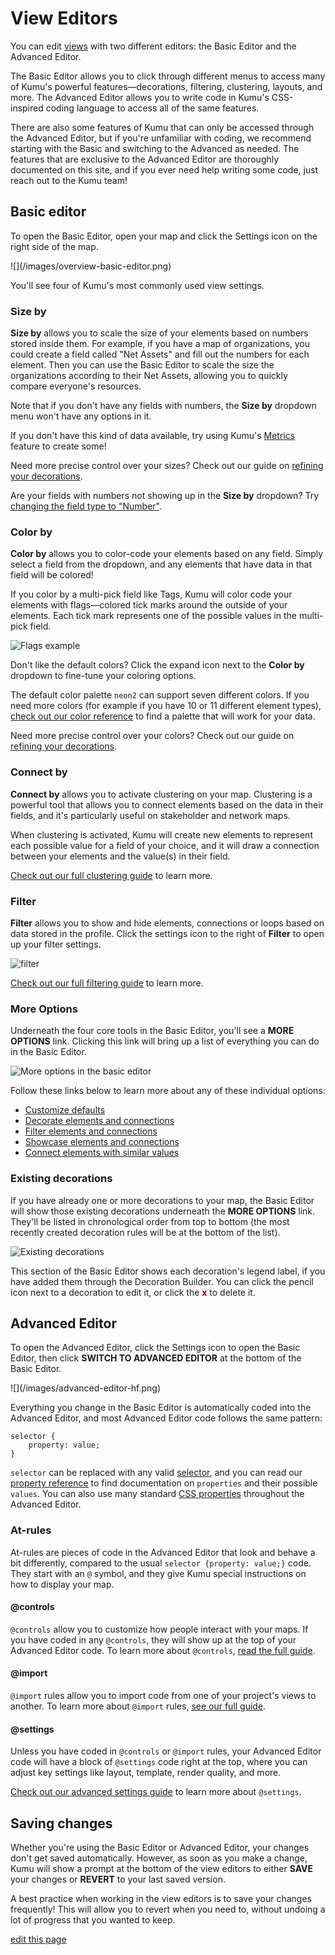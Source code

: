# View Editors

You can edit [views](/guides/views.md) with two different editors: the Basic Editor and the Advanced Editor.

The Basic Editor allows you to click through different menus to access many of Kumu's powerful features—decorations, filtering, clustering, layouts, and more. The Advanced Editor allows you to write code in Kumu's CSS-inspired coding language to access all of the same features.

There are also some features of Kumu that can only be accessed through the Advanced Editor, but if you're unfamiliar with coding, we recommend starting with the Basic and switching to the Advanced as needed. The features that are exclusive to the Advanced Editor are thoroughly documented on this site, and if you ever need help writing some code, just reach out to the Kumu team!

## Basic editor

To open the Basic Editor, open your map and click the Settings icon <i class="fa fa-sliders"></i> on the right side of the map.

<span class="small plain">
![](/images/overview-basic-editor.png)
</span>

You'll see four of Kumu's most commonly used view settings.

### Size by

**Size by** allows you to scale the size of your elements based on numbers stored inside them. For example, if you have a map of organizations, you could create a field called "Net Assets" and fill out the numbers for each element. Then you can use the Basic Editor to scale the size the organizations according to their Net Assets, allowing you to quickly compare everyone's resources.

Note that if you don't have any fields with numbers, the **Size by** dropdown menu won't have any options in it.

If you don't have this kind of data available, try using Kumu's [Metrics](/guides/metrics.md) feature to create some!

Need more precise control over your sizes? Check out our guide on [refining your decorations](/guides/decorate.md#refine-your-decorations).

<p class="alert alert-warning">
    Are your fields with numbers not showing up in the <b>Size by</b> dropdown? Try <a href="/guides/fields.md#customize-a-field">changing the field type to "Number"</a>.
</p>


### Color by

**Color by** allows you to color-code your elements based on any field. Simply select a field from the dropdown, and any elements that have data in that field will be colored!

If you color by a multi-pick field like Tags, Kumu will color code your elements with flags—colored tick marks around the outside of your elements. Each tick mark represents one of the possible values in the multi-pick field.

![Flags example](/images/flags-auto.png)

Don't like the default colors? Click the expand icon <i class="fa fa-angle-down"></i> next to the **Color by** dropdown to fine-tune your coloring options.

The default color palette `neon2` can support seven different colors. If you need more colors (for example if you have 10 or 11 different element types), [check out our color reference](/guides/color-reference.md) to find a palette that will work for your data.

Need more precise control over your colors? Check out our guide on [refining your decorations](/guides/decorate.md#refine-your-decorations).


### Connect by

**Connect by** allows you to activate clustering on your map. Clustering is a powerful tool that allows you to connect elements based on the data in their fields, and it's particularly useful on stakeholder and network maps.

When clustering is activated, Kumu will create new elements to represent each possible value for a field of your choice, and it will draw a connection between your elements and the value(s) in their field.

[Check out our full clustering guide](/guides/clustering.md) to learn more.


### Filter

**Filter** allows you to show and hide elements, connections or loops based on data stored in the profile. Click the settings icon to the right of **Filter** to open up your filter settings.

![filter](../images/overview-filter.png)

[Check out our full filtering guide](/guides/filter.md) to learn more.


### More Options

Underneath the four core tools in the Basic Editor, you'll see a **MORE OPTIONS** link. Clicking this link will bring up a list of everything you can do in the Basic Editor.

![More options in the basic editor](/images/overview-customize-this-view.png)

Follow these links below to learn more about any of these individual options:
* [Customize defaults](/guides/default-settings.md)
* [Decorate elements and connections](/guides/decorate.md#refine-your-decorations)
* [Filter elements and connections](/guides/filter.md)
* [Showcase elements and connections](/guides/showcase.md)
* [Connect elements with similar values](/guides/clustering.md)


### Existing decorations

If you have already one or more decorations to your map, the Basic Editor will show those existing decorations underneath the **MORE OPTIONS** link. They'll be listed in chronological order from top to bottom (the most recently created decoration rules will be at the bottom of the list).

![Existing decorations](/images/basic-editor-existing-decorations.png)

This section of the Basic Editor shows each decoration's legend label, if you have added them through the Decoration Builder. You can click the pencil icon <i class="icon-edit"></i> next to a decoration to edit it, or click the <span style="color: darkred; font-weight: 700;">x</span> to delete it.


## Advanced Editor

To open the Advanced Editor, click the Settings icon <i class="fa fa-sliders"></i> to open the Basic Editor, then click **SWITCH TO ADVANCED EDITOR** at the bottom of the Basic Editor.

<span class="small plain">
![](/images/advanced-editor-hf.png)
</span>

Everything you change in the Basic Editor is automatically coded into the Advanced Editor, and most Advanced Editor code follows the same pattern:
```
selector {
    property: value;
}
```
`selector` can be replaced with any valid [selector](/guides/selectors.md), and you can read our [property reference](/guides/property-reference.md) to find documentation on `properties` and their possible `values`. You can also use many standard [CSS properties](https://developer.mozilla.org/en-US/docs/Web/CSS/Reference) throughout the Advanced Editor.

### At-rules

At-rules are pieces of code in the Advanced Editor that look and behave a bit differently, compared to the usual `selector {property: value;}` code. They start with an `@` symbol, and they give Kumu special instructions on how to display your map.


#### @controls

`@controls` allow you to customize how people interact with your maps. If you have coded in any `@controls`, they will show up at the top of your Advanced Editor code. To learn more about `@controls`, [read the full guide](/guides/controls.md).

#### @import

`@import` rules allow you to import code from one of your project's views to another. To learn more about `@import` rules, [see our full guide](/guides/views-advanced.md#imported-views).

#### @settings
Unless you have coded in `@controls` or `@import` rules, your Advanced Editor code will have a block of `@settings` code right at the top, where you can adjust key settings like layout, template, render quality, and more.

[Check out our advanced settings guide](/guides/advanced-settings.md) to learn more about `@settings`.

## Saving changes

Whether you're using the Basic Editor or Advanced Editor, your changes don't get saved automatically. However, as soon as you make a change, Kumu will show a prompt at the bottom of the view editors to either **SAVE** your changes or **REVERT** to your last saved version.

A best practice when working in the view editors is to save your changes frequently! This will allow you to revert when you need to, without undoing a lot of progress that you wanted to keep.

<span class="edit-link"><a href="https://github.com/kumu/docs/blob/master/overview/view-editors.md" target="_blank"><i class="fa fa-github"></i> edit this page</a></span>
